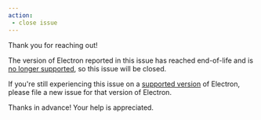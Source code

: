 ```yaml
---
action:
 - close issue
---
```


Thank you for reaching out!

The version of Electron reported in this issue has reached end-of-life and is [no longer supported](https://www.electronjs.org/docs/tutorial/support#supported-versions), so this issue will be closed.

If you're still experiencing this issue on a [supported version](https://www.electronjs.org/releases/stable) of Electron, please file a new issue for that version of Electron.

Thanks in advance! Your help is appreciated.
